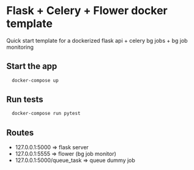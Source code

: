 # Flask + Celery + Flower docker template
Quick start template for a dockerized flask api + celery bg jobs + bg job monitoring

## Start the app
```bash
  docker-compose up
```

## Run tests
```bash
  docker-compose run pytest
```

## Routes
- 127.0.0.1:5000 => flask server
- 127.0.0.1:5555 => flower (bg job monitor)
- 127.0.0.1:5000/queue_task => queue dummy job